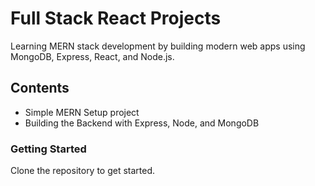 # Full Stack React Projects

Learning MERN stack development by building modern web apps using MongoDB, Express, React, and Node.js.

## Contents
- Simple MERN Setup project
- Building the Backend with Express, Node, and MongoDB

### Getting Started
Clone the repository to get started.